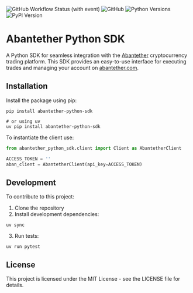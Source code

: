 ![GitHub Workflow Status (with event)](https://img.shields.io/github/actions/workflow/status/Abantether-com/abantether-python-sdk/python-app.yml)
![GitHub](https://img.shields.io/github/license/Abantether-com/abantether-python-sdk)
![Python Versions](https://img.shields.io/pypi/pyversions/abantether-python-sdk)
![PyPI Version](https://img.shields.io/pypi/v/abantether-python-sdk)

# Abantether Python SDK

A Python SDK for seamless integration with the [Abantether](https://abantether.com) cryptocurrency trading platform. This SDK provides an easy-to-use interface for executing trades and managing your account on [abantether.com](https://abantether.com).

## Installation

Install the package using pip:

```shell
pip install abantether-python-sdk

# or using uv
uv pip install abantether-python-sdk
```

To instantiate the client use:

```python
from abantether_python_sdk.client import Client as AbantetherClient

ACCESS_TOKEN = ''
aban_client = AbantetherClient(api_key=ACCESS_TOKEN)

```

## Development

To contribute to this project:

1. Clone the repository
2. Install development dependencies:

```shell
uv sync
```

3. Run tests:
```shell
uv run pytest 
```

## License

This project is licensed under the MIT License - see the LICENSE file for details.
